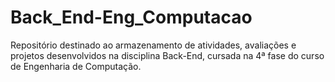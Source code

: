 # Back_End-Eng_Computacao
Repositório destinado ao armazenamento de atividades, avaliações e projetos desenvolvidos na disciplina Back-End, cursada na 4ª fase do curso de Engenharia de Computação.
